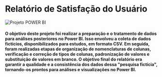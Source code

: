 # Relatório de Satisfação do Usuário

![Projeto POWER BI](https://github.com/isabellasmou/relatorios-pbi/assets/103093965/006449f5-c79e-4a5c-96c0-fcbcff195af1)

#### O objetivo deste projeto foi realizar a preparação e o tratamento de dados para análises posteriores no Power BI. Isso envolveu a coleta de dados fictícios, disponibilizados para estudos, em formato CSV. Em seguida, foram realizadas etapas de organização de nomenclaturas de colunas, verificação e correção de tipos de colunas, padronização de valores e substituição de valores em branco. O objetivo final do relatório era garantir a qualidade e a consistência dos dados dessa "pesquisa fictícia", tornando-os prontos para análises e visualizações no Power BI.
